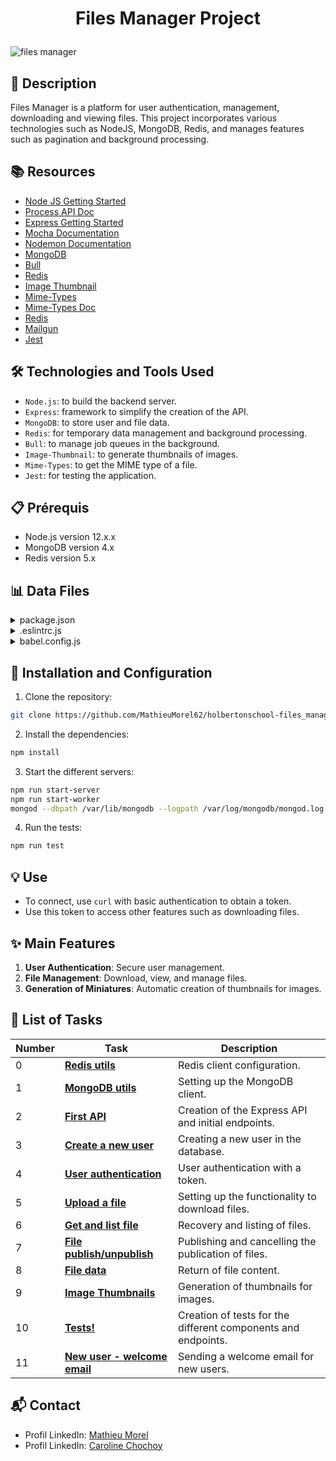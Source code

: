 # <p align="center">Files Manager Project</p>

![files manager](https://github.com/MathieuMorel62/holbertonschool-files_manager/assets/113856302/8d8080f2-b435-472a-b7d8-b00cb101c9ce)

## 📝 Description

Files Manager is a platform for user authentication, management, downloading and viewing files. This project incorporates various technologies such as NodeJS, MongoDB, Redis, and manages features such as pagination and background processing.

## 📚 Resources

- [Node JS Getting Started ](https://nodejs.org/en/learn/getting-started/introduction-to-nodejs)
- [Process API Doc](https://node.readthedocs.io/en/latest/api/process/)
- [Express Getting Started](https://expressjs.com/en/starter/installing.html)
- [Mocha Documentation](https://mochajs.org)
- [Nodemon Documentation](https://github.com/remy/nodemon#nodemon)
- [MongoDB](https://github.com/mongodb/node-mongodb-native)
- [Bull](https://github.com/OptimalBits/bull)
- [Redis](https://intranet.hbtn.io/rltoken/FdBM1wERwywvDKROw8bWgg)
- [Image Thumbnail](https://www.npmjs.com/package/image-thumbnail)
- [Mime-Types](https://www.npmjs.com/package/mime-types)
- [Mime-Types Doc](https://developer.mozilla.org/en-US/docs/Web/HTTP/Basics_of_HTTP/MIME_types)
- [Redis](https://github.com/redis/node-redis)
- [Mailgun](https://www.mailgun.com)
- [Jest](https://jestjs.io)

## 🛠️ Technologies and Tools Used

- `Node.js`: to build the backend server.
- `Express`: framework to simplify the creation of the API.
- `MongoDB`: to store user and file data.
- `Redis`: for temporary data management and background processing.
- `Bull`: to manage job queues in the background.
- `Image-Thumbnail`: to generate thumbnails of images.
- `Mime-Types`: to get the MIME type of a file.
- `Jest`: for testing the application.

## 📋 Prérequis

- Node.js version 12.x.x
- MongoDB version 4.x
- Redis version 5.x

## 📊 Data Files

<details>
<summary>package.json</summary>
<br>

```json
{
  "name": "files_manager",
  "version": "1.0.0",
  "description": "",
  "main": "index.js",
  "scripts": {
    "lint": "./node_modules/.bin/eslint",
    "check-lint": "lint [0-9]*.js",
    "start-server": "nodemon --exec babel-node --presets @babel/preset-env ./server.js",
    "start-worker": "nodemon --exec babel-node --presets @babel/preset-env ./worker.js",
    "dev": "nodemon --exec babel-node --presets @babel/preset-env",
    "test": "jest"
  },
  "author": "",
  "license": "ISC",
  "dependencies": {
    "body-parser": "^1.20.2",
    "bull": "^3.16.0",
    "chai-http": "^4.3.0",
    "express": "^4.17.1",
    "image-thumbnail": "^1.0.10",
    "jsonwebtoken": "^9.0.2",
    "mime-types": "^2.1.27",
    "mongodb": "^3.5.9",
    "redis": "^2.8.0",
    "request-promise": "^4.2.6",
    "sha1": "^1.1.1",
    "uuid": "^8.2.0"
  },
  "devDependencies": {
    "@babel/cli": "^7.8.0",
    "@babel/core": "^7.8.0",
    "@babel/node": "^7.8.0",
    "@babel/preset-env": "^7.8.2",
    "@babel/register": "^7.8.0",
    "chai": "^4.2.0",
    "chai-http": "^4.3.0",
    "eslint": "^6.4.0",
    "eslint-config-airbnb-base": "^14.0.0",
    "eslint-plugin-import": "^2.18.2",
    "eslint-plugin-jest": "^22.17.0",
    "jest": "^29.7.0",
    "mocha": "^6.2.2",
    "nock": "^13.5.4",
    "nodemon": "^2.0.2",
    "request": "^2.88.0",
    "sinon": "^7.5.0",
    "supertest": "^6.3.4"
  }
}
```

</details>
<details>
<summary>.eslintrc.js</summary>
<br>

```js
module.exports = {
    env: {
      browser: false,
      es6: true,
      jest: true,
    },
    extends: [
      'airbnb-base',
      'plugin:jest/all',
    ],
    globals: {
      Atomics: 'readonly',
      SharedArrayBuffer: 'readonly',
    },
    parserOptions: {
      ecmaVersion: 2018,
      sourceType: 'module',
    },
    plugins: ['jest'],
    rules: {
      'max-classes-per-file': 'off',
      'no-underscore-dangle': 'off',
      'no-console': 'off',
      'no-shadow': 'off',
      'no-restricted-syntax': [
        'error',
        'LabeledStatement',
        'WithStatement',
      ],
    },
    overrides:[
      {
        files: ['*.js'],
        excludedFiles: 'babel.config.js',
      }
    ]
};

```

</details>
<details>
<summary>babel.config.js</summary>
<br>

```js
module.exports = {
    presets: [
      [
        '@babel/preset-env',
        {
          targets: {
            node: 'current',
          },
        },
      ],
    ],
};

```

</details>

## 🚀 Installation and Configuration

1. Clone the repository: 

```sh
git clone https://github.com/MathieuMorel62/holbertonschool-files_manager.git
```

2. Install the dependencies: 

```sh
npm install
```

3. Start the different servers: 

```sh
npm run start-server
npm run start-worker
mongod --dbpath /var/lib/mongodb --logpath /var/log/mongodb/mongod.log
```

4. Run the tests: 

```sh
npm run test
```

## 💡 Use

- To connect, use `curl` with basic authentication to obtain a token.
- Use this token to access other features such as downloading files.

## ✨ Main Features

1. **User Authentication**: Secure user management.
2. **File Management**: Download, view, and manage files.
3. **Generation of Miniatures**: Automatic creation of thumbnails for images.

## 📝 List of Tasks

| Number | Task | Description |
| ------ | ---------------------------------------------------------------------- | -------------------------------------------------------------------------------- |
| 0 | [**Redis utils**](https://github.com/MathieuMorel62/holbertonschool-files_manager/blob/main/utils/redis.js) | Redis client configuration. |
| 1 | [**MongoDB utils**](https://github.com/MathieuMorel62/holbertonschool-files_manager/blob/main/utils/db.js) | Setting up the MongoDB client. |
| 2 | [**First API**](https://github.com/MathieuMorel62/holbertonschool-files_manager/blob/main/server.js) | Creation of the Express API and initial endpoints. |
| 3 | [**Create a new user**](https://github.com/MathieuMorel62/holbertonschool-files_manager/blob/main/controllers/UsersController.js) | Creating a new user in the database. |
| 4 | [**User authentication**](https://github.com/MathieuMorel62/holbertonschool-files_manager/blob/main/controllers/AuthController.js) | User authentication with a token. |
| 5 | [**Upload a file**](https://github.com/MathieuMorel62/holbertonschool-files_manager/blob/main/controllers/FilesController.js) | Setting up the functionality to download files. |
| 6 | [**Get and list file**](https://github.com/MathieuMorel62/holbertonschool-files_manager/blob/main/controllers/FilesController.js) | Recovery and listing of files. |
| 7 | [**File publish/unpublish**](https://github.com/MathieuMorel62/holbertonschool-files_manager/blob/main/controllers/FilesController.js) | Publishing and cancelling the publication of files. |
| 8 | [**File data**](https://github.com/MathieuMorel62/holbertonschool-files_manager/blob/main/controllers/FilesController.js) | Return of file content. |
| 9 | [**Image Thumbnails**](https://github.com/MathieuMorel62/holbertonschool-files_manager/blob/main/controllers/FilesController.js) | Generation of thumbnails for images. |
| 10 | [**Tests!**](https://github.com/MathieuMorel62/holbertonschool-files_manager/blob/main/tests/) | Creation of tests for the different components and endpoints. |
| 11 | [**New user - welcome email**](https://github.com/MathieuMorel62/holbertonschool-files_manager/blob/main/controllers/UsersController.js) | Sending a welcome email for new users. |

## 📬 Contact
- Profil LinkedIn: [Mathieu Morel](https://www.linkedin.com/in/mathieu-morel62/)
- Profil LinkedIn: [Caroline Chochoy](https://www.linkedin.com/in/caroline-chochoy62/)

